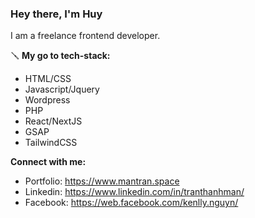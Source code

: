 ### Hey there, I'm Huy

I am a freelance frontend developer.

🪛 **My go to tech-stack:**
- HTML/CSS
- Javascript/Jquery
- Wordpress
- PHP
- React/NextJS
- GSAP
- TailwindCSS

**Connect with me:**
- Portfolio: https://www.mantran.space
- Linkedin: https://www.linkedin.com/in/tranthanhman/
- Facebook: https://web.facebook.com/kenlly.nguyn/